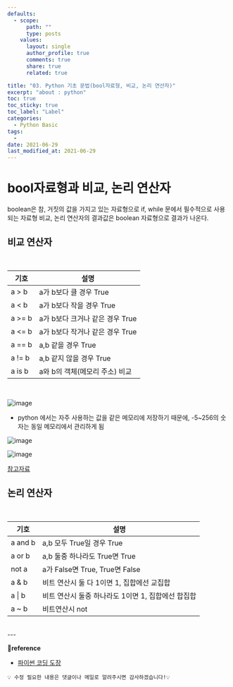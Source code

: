 ```yaml
---
defaults:
  - scope:
      path: ""
      type: posts
    values:
      layout: single
      author_profile: true
      comments: true
      share: true
      related: true

title: "03. Python 기초 문법(bool자료형, 비교, 논리 연산자)"
excerpt: "about : python"
toc: true
toc_sticky: true
toc_label: "Label"
categories:
  - Python Basic
tags:
  - 
date: 2021-06-29
last_modified_at: 2021-06-29
---
```


# bool자료형과 비교, 논리 연산자

boolean은 참, 거짓의 값을 가지고 있는 자료형으로 if, while 문에서 필수적으로 사용되는 자료형
비교, 논리 연산자의 결과값은 boolean 자료형으로 결과가 나온다.

## 비교 연산자
<br>

|기호|설명|
|---|---|
|a > b|a가 b보다 클 경우 True|
|a < b|a가 b보다 작을 경우 True|
|a >= b|a가 b보다 크거나 같은 경우 True|
|a <= b|a가 b보다 작거나 같은 경우 True|
|a == b|a,b 같을 경우 True|
|a != b|a,b 같지 않을 경우 True|
|a is b|a와 b의 객체(메모리 주소) 비교|

<br>

![image](https://user-images.githubusercontent.com/77658029/123719983-e2c65780-d8bd-11eb-8c6b-438431752661.png)

* python 에서는 자주 사용하는 값을 같은 메모리에 저장하기 때문에, -5~256의 숫자는 동일 메모리에서 관리하게 됨

![image](https://user-images.githubusercontent.com/77658029/123720326-c70f8100-d8be-11eb-801d-71390d2973bf.png)


![image](https://user-images.githubusercontent.com/77658029/123746155-364f9a00-d8ec-11eb-814d-5bdbb4fa6d06.png)

[참고자료](https://docs.python.org/2/c-api/int.html)

## 논리 연산자 

<br>

|기호|설명|
|---|---|
|a and b|a,b 모두 True일 경우 True|
|a or b|a,b 둘중 하나라도 True면 True|
|not a|a가 False면 True, True면 False|
|a & b|비트 연산시 둘 다 1이면 1, 집합에선 교집합|
|a \| b|비트 연산시 둘중 하나라도 1이면 1, 집합에선 합집합|
|a ~ b| 비트연산시 not|

<br>
---

**📌reference**
- [파이썬 코딩 도장](https://dojang.io/course/view.php?id=7)


```
💡 수정 필요한 내용은 댓글이나 메일로 알려주시면 감사하겠습니다!💡 
```
